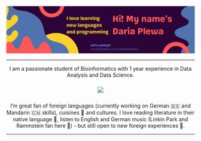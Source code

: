 <img src="https://github.com/OrangePomeranian/OrangePomeranian/blob/main/banner.png"/>

<hr/>
<p align="center">


<p align="center">I am a passionate student of Bioinformatics with 1 year experience in Data Analysis and Data Science.</p>

###

<div align="center">
  <img height="200" src="https://media.giphy.com/media/scZPhLqaVOM1qG4lT9/giphy.gif"  />
</div>

###

<p align="center">I’m great fan of foreign languages (currently working on German 🇩🇪 and Mandarin 🇨🇳 skills), cuisines 🥟 and cultures. I love reading literature in their native language 📖, listen to English and German music (Linkin Park and Rammstein fan here 🎸) - but still open to new foreign experiences 🤩.</p>


  
<hr/>
<p align="center">
  


###
[Gmail]: https://www.gmail.com/
[Portfolio]: https://www.linkedin.com/in/dariaplewa/

